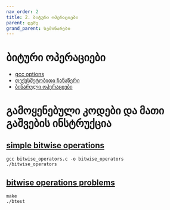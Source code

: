 ```yaml
---
nav_order: 2
title: 2. ბიტური ოპერაციები
parent: დემე
grand_parent: სემინარები
---
```


# ბიტური ოპერაციები

- [gcc options](https://gcc.gnu.org/onlinedocs/gcc/Instrumentation-Options.html?fbclid=IwAR04oO8UrZz_WykSWN-sLzGxIh3Ape0ddjqnPyziPJjCaw01k0PU3wQslV8)
- [თექვსმეტობითი ჩანაწერი](https://simple.wikipedia.org/wiki/Hexadecimal#:~:text=The%20hexadecimal%20numeral%20system%2C%20often,numbers%20and%20six%20extra%20symbols.)
- [ბინარული ოპერაციები](https://www.geeksforgeeks.org/bitwise-operators-in-c-cpp/)

# გამოყენებული კოდები და მათი გაშვების ინსტრუქცია

## [simple bitwise operations](https://github.com/freeuni-paradigms/2021/tree/master/Content/Seminars/Deme/S02_bitwise_operations/bitwise_operators.c)

```
gcc bitwise_operators.c -o bitwise_operators
./bitwise_operators
```

## [bitwise operations problems](https://github.com/freeuni-paradigms/2021/tree/master/Content/Seminars/Deme/S02_bitwise_operations/problems)

```
make
./btest
```
